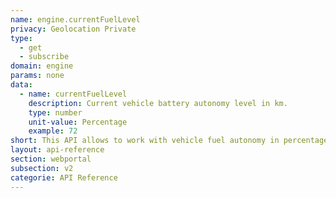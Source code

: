 ```yaml
---
name: engine.currentFuelLevel
privacy: Geolocation Private
type:
  - get
  - subscribe
domain: engine
params: none
data:
  - name: currentFuelLevel
    description: Current vehicle battery autonomy level in km.
    type: number
    unit-value: Percentage
    example: 72
short: This API allows to work with vehicle fuel autonomy in percentage.
layout: api-reference
section: webportal
subsection: v2
categorie: API Reference
---
```


